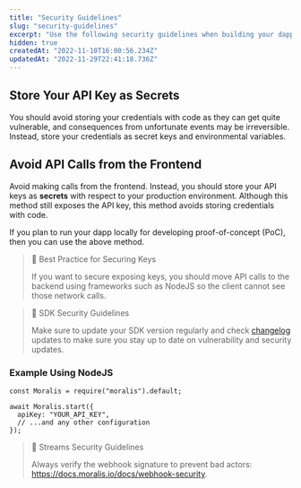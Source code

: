 ```yaml
---
title: "Security Guidelines"
slug: "security-guidelines"
excerpt: "Use the following security guidelines when building your dapp to keep it secure."
hidden: true
createdAt: "2022-11-10T16:00:56.234Z"
updatedAt: "2022-11-29T22:41:18.736Z"
---
```

## Store Your API Key as Secrets

You should avoid storing your credentials with code as they can get quite vulnerable, and consequences from unfortunate events may be irreversible. Instead, store your credentials as secret keys and environmental variables.

## Avoid API Calls from the Frontend

Avoid making calls from the frontend. Instead, you should store your API keys as **secrets** with respect to your production environment. Although this method still exposes the API key, this method avoids storing credentials with code.

If you plan to run your dapp locally for developing proof-of-concept (PoC), then you can use the above method.

> 📘 Best Practice for Securing Keys
> 
> If you want to secure exposing keys, you should move API calls to the backend using frameworks such as NodeJS so the client cannot see those network calls.

> 📘 SDK Security Guidelines
> 
> Make sure to update your SDK version regularly and check [changelog](https://github.com/MoralisWeb3/changelog) updates to make sure you stay up to date on vulnerability and security updates.

### Example Using NodeJS

```Text node.js
const Moralis = require("moralis").default;

await Moralis.start({
  apiKey: "YOUR_API_KEY",
  // ...and any other configuration
});
```



> 🚧 Streams Security Guidelines
> 
> Always verify the webhook signature to prevent bad actors: <https://docs.moralis.io/docs/webhook-security>.